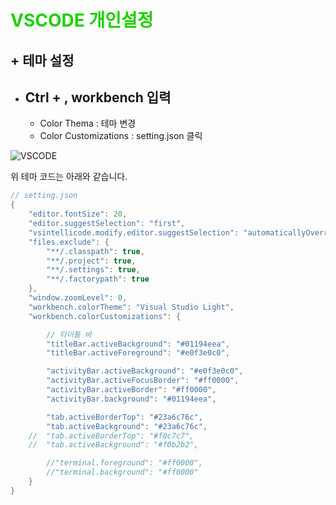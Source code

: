 # <font color ="#1fds"> VSCODE 개인설정 </font>

## + 테마 설정

+ ## Ctrl + , workbench 입력
    +  Color Thema : 테마 변경
    +  Color Customizations : setting.json 클릭

![VSCODE](https://user-images.githubusercontent.com/60596128/73672608-8e32a300-46f0-11ea-9a6e-b40b6a434f53.png)

위 테마 코드는 아래와 같습니다.
```c
// setting.json
{
    "editor.fontSize": 20,
    "editor.suggestSelection": "first",
    "vsintellicode.modify.editor.suggestSelection": "automaticallyOverrodeDefaultValue",
    "files.exclude": {
        "**/.classpath": true,
        "**/.project": true,
        "**/.settings": true,
        "**/.factorypath": true
    },
    "window.zoomLevel": 0,
    "workbench.colorTheme": "Visual Studio Light",
    "workbench.colorCustomizations": {

        // 타이틀 바
        "titleBar.activeBackground": "#01194eea",
        "titleBar.activeForeground": "#e0f3e0c0",

        "activityBar.activeBackground": "#e0f3e0c0",
        "activityBar.activeFocusBorder": "#ff0000",
        "activityBar.activeBorder": "#ff0000",
        "activityBar.background": "#01194eea",

        "tab.activeBorderTop": "#23a6c76c",
        "tab.activeBackground": "#23a6c76c",
    //  "tab.activeBorderTop": "#f0c7c7",
    //  "tab.activeBackground": "#f0b2b2",

        //"terminal.foreground": "#ff0000",
        //"terminal.background": "#ff0000"
    }
}

```

